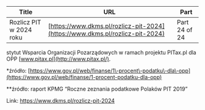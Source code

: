 | **Title**       | **URL**           | **Part**              |
|-----------------|-------------------|-----------------------|
| Rozlicz PIT w 2024 roku         | [https://www.dkms.pl/rozlicz-pit-2024](https://www.dkms.pl/rozlicz-pit-2024)    | Part 24 of 24          |

stytut Wsparcia Organizacji Pozarządowych w ramach projektu PITax.pl dla OPP [www.pitax.pl](http://www.pitax.pl/).


\*źródło: [https://www.gov.pl/web/finanse/1\-procent\-podatku\-dla\-opp](https://www.gov.pl/web/finanse/1-procent-podatku-dla-opp)


\*\*źródło: raport KPMG “Roczne zeznania podatkowe Polaków PIT 2019”



Link: https://www.dkms.pl/rozlicz-pit-2024
